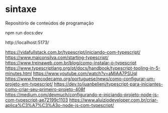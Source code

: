 # sintaxe
Repositório de conteúdos de programação

npm run docs:dev

http://localhost:5173/


https://vidafullstack.com.br/typescript/iniciando-com-typescript/
https://www.maiconsilva.com/starting-typescript/
https://www.treinaweb.com.br/blog/como-instalar-o-typescript
https://www.typescriptlang.org/pt/docs/handbook/typescript-tooling-in-5-minutes.html
https://www.youtube.com/watch?v=aMiAA7PSUqI
https://www.freecodecamp.org/portuguese/news/como-configurar-um-projeto-em-typescript/
https://dev.to/juanbelieni/typescript-para-iniciantes-como-criar-seu-primeiro-projeto-408f
https://medium.com/devmuch/configurando-e-iniciando-projeto-node-js-com-typescript-ae72199c1103
https://www.aluiziodeveloper.com.br/criar-aplica%C3%A7%C3%A3o-node-js-com-typescript/

